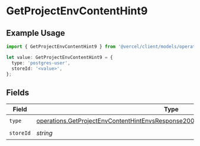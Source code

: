 # GetProjectEnvContentHint9

## Example Usage

```typescript
import { GetProjectEnvContentHint9 } from '@vercel/client/models/operations';

let value: GetProjectEnvContentHint9 = {
  type: 'postgres-user',
  storeId: '<value>',
};
```

## Fields

| Field     | Type                                                                                                                                                                                       | Required           | Description |
| --------- | ------------------------------------------------------------------------------------------------------------------------------------------------------------------------------------------ | ------------------ | ----------- |
| `type`    | [operations.GetProjectEnvContentHintEnvsResponse200ApplicationJSONResponseBody19Type](../../models/operations/getprojectenvcontenthintenvsresponse200applicationjsonresponsebody19type.md) | :heavy_check_mark: | N/A         |
| `storeId` | _string_                                                                                                                                                                                   | :heavy_check_mark: | N/A         |
